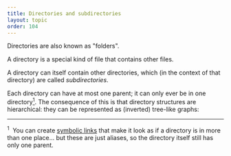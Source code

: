 ```yaml
---
title: Directories and subdirectories
layout: topic
order: 104
---
```


Directories are also known as "folders".

A directory is a special kind of file that contains other files.

A directory can itself contain other directories, which (in the context of that
directory) are called _subdirectories_.

Each directory can have at most one parent; it can only ever be in one
directory<a href="#footnote-1"><sup>1</sup></a>. The consequence of this is
that directory structures are hierarchical: they can be represented as
(inverted) tree-like graphs:


<hr>

<sup id="footnote-1">1</sup>&nbsp;
You can create [symbolic links]({site.baseurl}/file-system/symbolic-links)
that make it look as if a directory is in more than one place... but these
are just aliases, so the directory itself still has only one parent.
